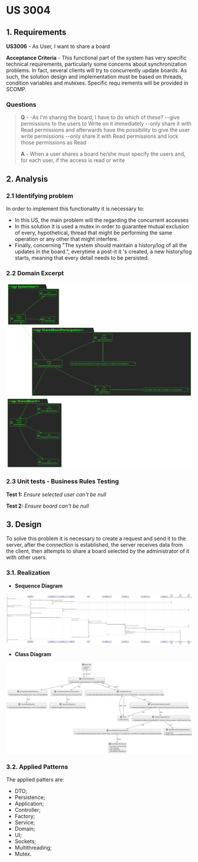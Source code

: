 # US 3004

## 1. Requirements

**US3006** -  As User, I want to share a board

**Acceptance Criteria** - This functional part of the system has very specific technical requirements, particularly some
concerns about synchronization problems.
In fact, several clients will try to concurrently update boards.
As such, the solution design and implementation must be based on threads, condition variables and mutexes. Specific requ
irements will be provided in SCOMP.

### Questions
> **Q** - -As I'm sharing the board, I have to do which of these?
--give permissions to the users to Write on it immediately
--only share it with Read permissions and afterwards have the possibility to give the user write permissions
--only share it with Read permissions and lock those permissions as Read
>
> 
> **A** - When a user shares a board he/she must specify the users and, for each user, if the access is read or write


## 2. Analysis

### 2.1 Identifying problem
In order to implement this functionality it is necessary to:
* In this US, the main problem will the regarding the concurrent accesses
* In this solution it is used a mutex in order to guarantee mutual exclusion of every, hypothetical, thread that might
  be performing the same operation or any other that might interfere.
* Finally, concerning "The system should maintain a history/log of all the updates in the board.", everytime a post-it it
  's created, a new history/log starts, meaning that every detail needs to be persisted.


### 2.2 Domain Excerpt
![excerpt diagram](domain_excerpt_3004.svg "domain_excerpt_3004.svg")

### 2.3 Unit tests - Business Rules Testing

**Test 1:** *Ensure selected user can't be null*

**Test 2:** *Ensure board can't be null*

## 3. Design

To solve this problem it is necessary to create a request and send it to the server, after the connection is established,
the server receives data from the client, then attempts to share a board selected by the administrator of it with other users.

### 3.1. Realization

* **Sequence Diagram**

![sequence diagram](sequence_diagram_3004.svg "sequence_diagram_3004.svg")

* **Class Diagram**

![class diagram](class_diagram_3004.svg "class_diagram_3004")

### 3.2. Applied Patterns
The applied patters are:
* DTO;
* Persistence;
* Application;
* Controller;
* Factory;
* Service;
* Domain;
* UI;
* Sockets;
* Multithreading;
* Mutex.